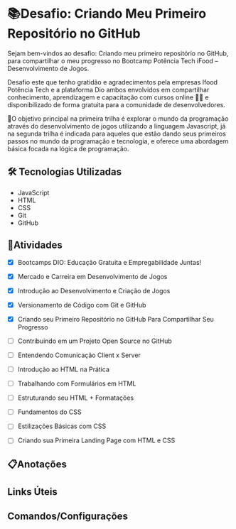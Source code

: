  # :books:Desafio: Criando Meu Primeiro Repositório no GitHub 

 Sejam bem-vindos ao desafio: Criando meu primeiro repositório no GitHub, para compartilhar o meu progresso no Bootcamp Potência Tech iFood – Desenvolvimento de Jogos.

Desafio este que tenho gratidão e agradecimentos pela empresas Ifood Potência Tech e a plataforma Dio ambos  envolvidos em compartilhar conhecimento, aprendizagem e capacitação com cursos online 💛🧡 e disponibilizado de forma gratuita para a comunidade de desenvolvedores.

💎O objetivo principal   na primeira trilha é explorar o mundo da programação através do desenvolvimento de jogos utilizando a linguagem Javascript, já na segunda trilha é indicada para aqueles que estão dando seus primeiros passos no mundo da programação e tecnologia, e oferece uma abordagem básica focada na lógica de programação.

## 🛠 Tecnologias Utilizadas
- JavaScript
- HTML
- CSS
- Git
- GitHub
## :bookmark_tabs:Atividades
- [x] Bootcamps DIO: Educação Gratuita e Empregabilidade Juntas!
- [x] Mercado e Carreira em Desenvolvimento de Jogos
- [x] Introdução ao Desenvolvimento e Criação de Jogos
- [x] Versionamento de Código com Git e GitHub
- [x] Criando seu Primeiro Repositório no GitHub Para Compartilhar Seu Progresso
- [ ] Contribuindo em um Projeto Open Source no GitHub
- [ ] Entendendo Comunicação Client x Server
- [ ] Introdução ao HTML na Prática
- [ ] Trabalhando com Formulários em HTML
- [ ] Estruturando seu HTML + Formatações
- [ ] Fundamentos do CSS
- [ ] Estilizações Básicas com CSS
- [ ] Criando sua Primeira Landing Page com HTML e CSS

    
## **📋Anotações** 

## Links Úteis 

## Comandos/Configurações








  




